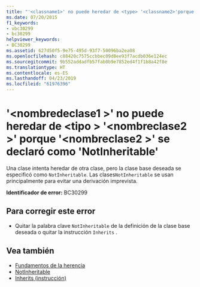 ```yaml
---
title: "'<classname1>' no puede heredar de <type> '<classname2>'porque'<classname2>' se declaró como 'NotInheritable'"
ms.date: 07/20/2015
f1_keywords:
- vbc30299
- bc30299
helpviewer_keywords:
- BC30299
ms.assetid: 627d50f5-9e75-495d-93f7-50096ba2ea08
ms.openlocfilehash: c88420c7575ccbbec09d8ee93f7acdb036e124ec
ms.sourcegitcommit: 9b552addadfb57fab0b9e7852ed4f1f1b8a42f8e
ms.translationtype: HT
ms.contentlocale: es-ES
ms.lasthandoff: 04/23/2019
ms.locfileid: "61976396"
---
```

# <a name="classname1-cannot-inherit-from-type-classname2-because-classname2-is-declared-notinheritable"></a>'\<nombredeclase1 >' no puede heredar de \<tipo > '\<nombreclase2 >' porque '\<nombreclase2 >' se declaró como 'NotInheritable'
Una clase intenta heredar de otra clase, pero la clase base deseada se especificó como `NotInheritable`. Las clases`NotInheritable` se usan principalmente para evitar una derivación imprevista.  
  
 **Identificador de error:** BC30299  
  
## <a name="to-correct-this-error"></a>Para corregir este error  
  
- Quitar la palabra clave `NotInheritable` de la definición de la clase base deseada o quitar la instrucción `Inherits` .  
  
## <a name="see-also"></a>Vea también

- [Fundamentos de la herencia](../../visual-basic/programming-guide/language-features/objects-and-classes/inheritance-basics.md)
- [NotInheritable](../../visual-basic/language-reference/modifiers/notinheritable.md)
- [Inherits (instrucción)](../../visual-basic/language-reference/statements/inherits-statement.md)
